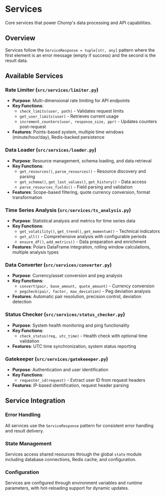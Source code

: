 # Services

Core services that power Chomp's data processing and API capabilities.

## Overview

Services follow the `ServiceResponse = tuple[str, any]` pattern where the first element is an error message (empty if success) and the second is the result data.

## Available Services

### Rate Limiter (`src/services/limiter.py`)
- **Purpose**: Multi-dimensional rate limiting for API endpoints
- **Key Functions**:
  - `check_limits(user, path)` - Validates request limits
  - `get_user_limits(user)` - Retrieves current usage
  - `increment_counters(user, response_size, ppr)` - Updates counters post-request
- **Features**: Points-based system, multiple time windows (minute/hour/day), Redis-backed persistence

### Data Loader (`src/services/loader.py`)
- **Purpose**: Resource management, schema loading, and data retrieval
- **Key Functions**:
  - `get_resources()`, `parse_resources()` - Resource discovery and parsing
  - `get_schema()`, `get_last_values()`, `get_history()` - Data access
  - `parse_resources_fields()` - Field parsing and validation
- **Features**: Scope-based filtering, quote currency conversion, format transformation

### Time Series Analysis (`src/services/ts_analysis.py`)
- **Purpose**: Statistical analysis and metrics for time series data
- **Key Functions**:
  - `get_volatility()`, `get_trend()`, `get_momentum()` - Technical indicators
  - `get_all()` - Comprehensive analysis with configurable periods
  - `ensure_df()`, `add_metrics()` - Data preparation and enrichment
- **Features**: Polars DataFrame integration, rolling window calculations, multiple analysis types

### Data Converter (`src/services/converter.py`)
- **Purpose**: Currency/asset conversion and peg analysis
- **Key Functions**:
  - `convert(pair, base_amount, quote_amount)` - Currency conversion
  - `pegcheck(pair, factor, max_deviation)` - Peg deviation analysis
- **Features**: Automatic pair resolution, precision control, deviation detection

### Status Checker (`src/services/status_checker.py`)
- **Purpose**: System health monitoring and ping functionality
- **Key Functions**:
  - `check_status(req, utc_time)` - Health check with optional time validation
- **Features**: UTC time synchronization, system status reporting

### Gatekeeper (`src/services/gatekeeeper.py`)
- **Purpose**: Authentication and user identification
- **Key Functions**:
  - `requester_id(request)` - Extract user ID from request headers
- **Features**: IP-based identification, request header parsing

## Service Integration

### Error Handling
All services use the `ServiceResponse` pattern for consistent error handling and result delivery.

### State Management
Services access shared resources through the global `state` module including database connections, Redis cache, and configuration.

### Configuration
Services are configured through environment variables and runtime parameters, with hot-reloading support for dynamic updates.
